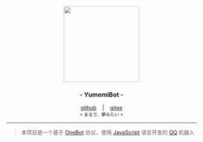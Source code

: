 <div align="center">
    <img src="https://docs.littlemaple.club/public/images/avatar/logo.png" width="200"/>
    <h3>
        - YumemiBot -
    </h3>
    <span>
        <a href="https://github.com/dcyuki/yumemi_bot" target="_blank">github</a>
    </span> 
    &nbsp;&nbsp; | &nbsp;&nbsp;
    <span>
        <a href="https://gitee.com/dc_yuki/yumemi_bot" target="_blank">gitee</a>
    </span> <br />
    <small> &gt; まるで、夢みたい &lt; </small> <br />
</div>

*****

> 本项目是一个基于 [OneBot](https://github.com/howmanybots/onebot) 协议，使用 [JavaScript](https://www.javascript.com/) 语言开发的 [QQ](https://im.qq.com/) 机器人